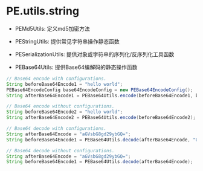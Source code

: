 PE.utils.string
=============

* PEMd5Utils: 定义md5加密方法

* PEStringUtils: 提供常见字符串操作静态函数

* PESerializationUtils: 提供对象或字符串的序列化/反序列化工具函数

* PEBase64Utils: 提供Base64编解码的静态操作函数

```java
// Base64 encode with configurations.
String beforeBase64Encode1 = "hello world";
PEBase64EncodeConfig base64EncodeConfig = new PEBase64EncodeConfig();
String afterBase64Encode1 = PEBase64Utils.encode(beforeBase64Encode1, base64EncodeConfig);

// Base64 encode without configurations.
String beforeBase64Encode2 = "hello world";
String afterBase64Encode2 = PEBase64Utils.encode(beforeBase64Encode2);

// Base64 decode with configurations.
String afterBase64Encode = "aGVsbG8gd29ybGQ=";
String beforeBase64Encode1 = PEBase64Utils.decode(afterBase64Encode, "UTF-8");

// Base64 decode without configurations.
String afterBase64Encode = "aGVsbG8gd29ybGQ=";
String beforeBase64Encode1 = PEBase64Utils.decode(afterBase64Encode);

```